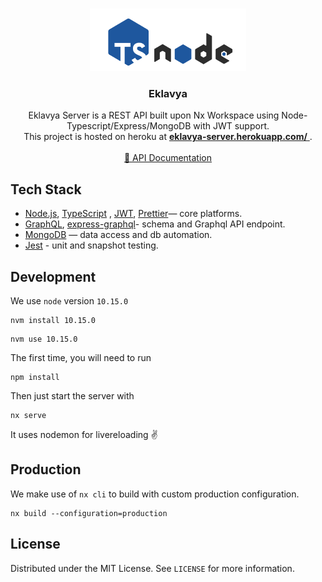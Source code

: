 <!-- PROJECT LOGO -->
<br />
<p align="center">
  <a href="#">
    <img src="nodetype.png" alt="Logo" width="250" height="100">
  </a>
  
  <h3 align="center">Eklavya</h3>

  <p align="center">
    Eklavya Server is a REST API built upon Nx Workspace using Node-Typescript/Express/MongoDB with JWT support.
    <br />
    This project is hosted on heroku at <a href="https://eklavya-server.herokuapp.com/API/documentation" target="_blank"> <b>eklavya-server.herokuapp.com/</b> </a>.
    <br />
    <br />
    <a href="https://documenter.getpostman.com/view/9636093/T1LJjo6Y?version=latest">📝 API Documentation</a>
  </p>
</p>

## Tech Stack


* [Node.js](https://nodejs.org/en/), [TypeScript](https://www.typescriptlang.org/) , [JWT](https://jwt.io/), [Prettier](https://prettier.io/)— core platforms.
* [GraphQL](https://graphql.org/), [express-graphql](https://github.com/graphql/express-graphql)- schema and Graphql API endpoint.
* [MongoDB](https://www.mongodb.com/) — data access and db automation.
* [Jest](https://jestjs.io/) - unit and snapshot testing.

<!--  Generate Documentation from postman json  -->
<!--  docgen build -i input-postman-collection.json -o ~/Downloads/index.html  -->

## Development

We use `node` version `10.15.0`

```
nvm install 10.15.0
```

```
nvm use 10.15.0
```

The first time, you will need to run

```
npm install
```

Then just start the server with

```
nx serve
```
It uses nodemon for livereloading ✌️

## Production

We make use of  `nx cli` to build with custom production configuration.

```
nx build --configuration=production
```
<!-- LICENSE -->
## License

Distributed under the MIT License. See `LICENSE` for more information.
